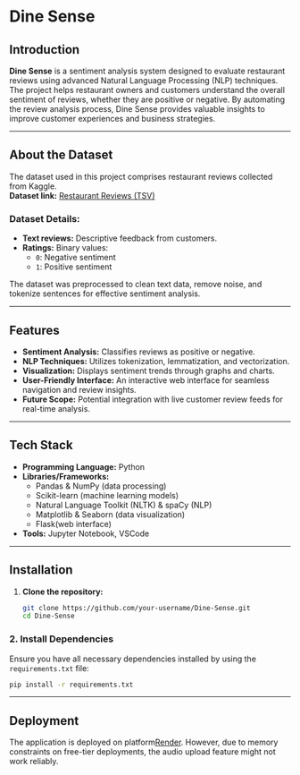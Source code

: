 # Dine Sense

## Introduction
**Dine Sense** is a sentiment analysis system designed to evaluate restaurant reviews using advanced Natural Language Processing (NLP) techniques. The project helps restaurant owners and customers understand the overall sentiment of reviews, whether they are positive or negative. By automating the review analysis process, Dine Sense provides valuable insights to improve customer experiences and business strategies.

---

## About the Dataset
The dataset used in this project comprises restaurant reviews collected from Kaggle.  
**Dataset link:** [Restaurant Reviews (TSV)](https://www.kaggle.com/datasets/maher3id/restaurant-reviewstsv/data)

### Dataset Details:
- **Text reviews:** Descriptive feedback from customers.
- **Ratings:** Binary values:  
  - `0`: Negative sentiment  
  - `1`: Positive sentiment  

The dataset was preprocessed to clean text data, remove noise, and tokenize sentences for effective sentiment analysis.

---

## Features
- **Sentiment Analysis:** Classifies reviews as positive or negative.
- **NLP Techniques:** Utilizes tokenization, lemmatization, and vectorization.
- **Visualization:** Displays sentiment trends through graphs and charts.
- **User-Friendly Interface:** An interactive web interface for seamless navigation and review insights.
- **Future Scope:** Potential integration with live customer review feeds for real-time analysis.

---

## Tech Stack
- **Programming Language:** Python
- **Libraries/Frameworks:**
  - Pandas & NumPy (data processing)
  - Scikit-learn (machine learning models)
  - Natural Language Toolkit (NLTK) & spaCy (NLP)
  - Matplotlib & Seaborn (data visualization)
  - Flask(web interface)
- **Tools:** Jupyter Notebook, VSCode

---

## Installation
1. **Clone the repository:**
   ```bash
   git clone https://github.com/your-username/Dine-Sense.git
   cd Dine-Sense
   
### 2. Install Dependencies
Ensure you have all necessary dependencies installed by using the `requirements.txt` file:
```bash
pip install -r requirements.txt
```

---
## **Deployment**
The application is deployed on platform[Render](https://render.com). However, due to memory constraints on free-tier deployments, the audio upload feature might not work reliably.
